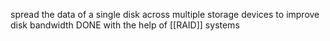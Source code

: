 spread the data of a single disk across multiple storage devices to improve disk bandwidth 
DONE with the help of [[RAID]] systems